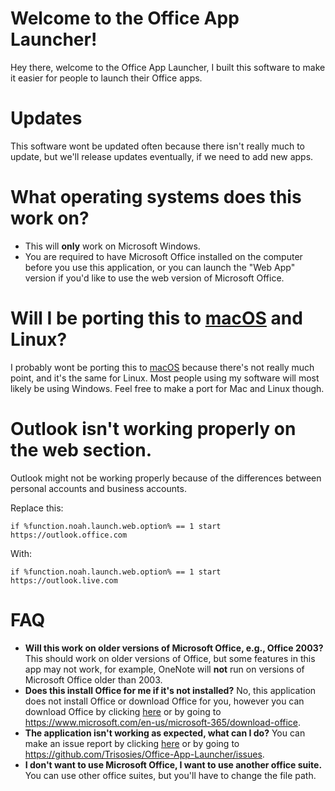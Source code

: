 # Welcome to the Office App Launcher!
Hey there, welcome to the Office App Launcher, I built this software to make it easier for people to launch their Office apps.
# Updates
This software wont be updated often because there isn't really much to update, but we'll release updates eventually, if we need to add new apps. 
# What operating systems does this work on?
- This will **only** work on Microsoft Windows.
- You are required to have Microsoft Office installed on the computer before you use this application, or you can launch the "Web App" version if you'd like to use the web version of Microsoft Office.
# Will I be porting this to [macOS](https://apple.com/macOS) and Linux?
I probably wont be porting this to [macOS](https://apple.com/macOS) because there's not really much point, and it's the same for Linux. Most people using my software will most likely be using Windows. Feel free to make a port for Mac and Linux though.
# Outlook isn't working properly on the web section.
Outlook might not be working properly because of the differences between personal accounts and business accounts.

Replace this:
```
if %function.noah.launch.web.option% == 1 start https://outlook.office.com
```
With:
```
if %function.noah.launch.web.option% == 1 start https://outlook.live.com
```
# FAQ
- **Will this work on older versions of Microsoft Office, e.g., Office 2003?** This should work on older versions of Office, but some features in this app may not work, for example, OneNote will **not** run on versions of Microsoft Office older than 2003.
- **Does this install Office for me if it's not installed?** No, this application does not install Office or download Office for you, however you can download Office by clicking [here](https://www.microsoft.com/en-us/microsoft-365/download-office) or by going to https://www.microsoft.com/en-us/microsoft-365/download-office.
- **The application isn't working as expected, what can I do?** You can make an issue report by clicking [here](https://github.com/Trisosies/Office-App-Launcher/issues) or by going to https://github.com/Trisosies/Office-App-Launcher/issues.
- **I don't want to use Microsoft Office, I want to use another office suite.** You can use other office suites, but you'll have to change the file path.
